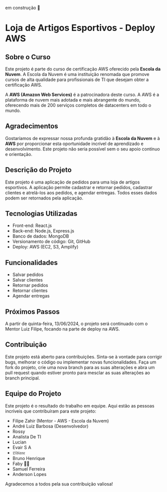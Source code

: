 em construção 🚧

# Loja de Artigos Esportivos - Deploy AWS

## Sobre o Curso

Este projeto é parte do curso de certificação AWS oferecido pela **Escola da Nuvem**. A Escola da Nuvem é uma instituição renomada que promove cursos de alta qualidade para profissionais de TI que desejam obter a certificação AWS.

A **AWS (Amazon Web Services)** é a patrocinadora deste curso. A AWS é a plataforma de nuvem mais adotada e mais abrangente do mundo, oferecendo mais de 200 serviços completos de datacenters em todo o mundo.

## Agradecimentos

Gostaríamos de expressar nossa profunda gratidão à **Escola da Nuvem** e à **AWS** por proporcionar esta oportunidade incrível de aprendizado e desenvolvimento. Este projeto não seria possível sem o seu apoio contínuo e orientação.

## Descrição do Projeto

Este projeto é uma aplicação de pedidos para uma loja de artigos esportivos. A aplicação permite cadastrar e retornar pedidos, cadastrar clientes e atrelá-los aos pedidos, e agendar entregas. Todos esses dados podem ser retornados pela aplicação.

## Tecnologias Utilizadas

- Front-end: React.js
- Back-end: Node.js, Express.js
- Banco de dados: MongoDB
- Versionamento de código: Git, GitHub
- Deploy: AWS (EC2, S3, Amplify)

## Funcionalidades

- Salvar pedidos
- Salvar clientes
- Retornar pedidos
- Retornar clientes
- Agendar entregas

## Próximos Passos

A partir de quinta-feira, 13/06/2024, o projeto será continuado com o Mentor Luiz Filipe, focando na parte de deploy na AWS.

## Contribuição

Este projeto está aberto para contribuições. Sinta-se à vontade para corrigir bugs, melhorar o código ou implementar novas funcionalidades. Faça um fork do projeto, crie uma nova branch para as suas alterações e abra um pull request quando estiver pronto para mesclar as suas alterações ao branch principal.

## Equipe do Projeto

Este projeto é o resultado do trabalho em equipe. Aqui estão as pessoas incríveis que contribuíram para este projeto:


- Filipe Zahir (Mentor - AWS - Escola da Nuvem)
- André Luiz Barbosa (Desenvolvedor)
- Rossy
- Analista De TI
- Lucian
- Evair S A
- 𝔏𝔦𝔡𝔦𝔞𝔫𝔢
- Bruno Henrique
- Faby 🦋🚀
- Samuel Ferreira
- Anderson Lopes

Agradecemos a todos pela sua contribuição valiosa!


